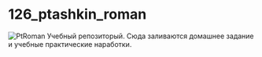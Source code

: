 # 126_ptashkin_roman
![PtRoman](https://github.com/RomulAugustus/126_ptashkin_roman/blob/0042277d03bf9ec4fb0bf87cf54397eaaefe3eb3/wordart.png)
Учебный репозиторый. Сюда заливаются домашнее задание и учебные практические наработки.

